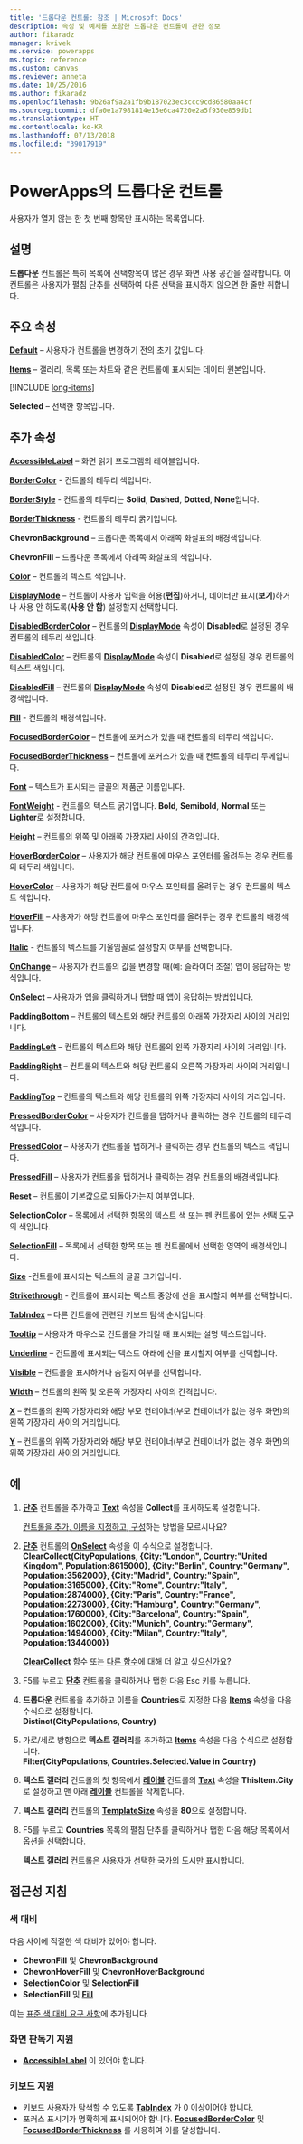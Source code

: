 ```yaml
---
title: '드롭다운 컨트롤: 참조 | Microsoft Docs'
description: 속성 및 예제를 포함한 드롭다운 컨트롤에 관한 정보
author: fikaradz
manager: kvivek
ms.service: powerapps
ms.topic: reference
ms.custom: canvas
ms.reviewer: anneta
ms.date: 10/25/2016
ms.author: fikaradz
ms.openlocfilehash: 9b26af9a2a1fb9b187023ec3ccc9cd86580aa4cf
ms.sourcegitcommit: dfa0e1a7981814e15e6ca4720e2a5f930e859db1
ms.translationtype: HT
ms.contentlocale: ko-KR
ms.lasthandoff: 07/13/2018
ms.locfileid: "39017919"
---
```

# <a name="drop-down-control-in-powerapps"></a>PowerApps의 드롭다운 컨트롤
사용자가 열지 않는 한 첫 번째 항목만 표시하는 목록입니다.

## <a name="description"></a>설명
**드롭다운** 컨트롤은 특히 목록에 선택항목이 많은 경우 화면 사용 공간을 절약합니다. 이 컨트롤은 사용자가 펼침 단추를 선택하여 다른 선택을 표시하지 않으면 한 줄만 취합니다.

## <a name="key-properties"></a>주요 속성
**[Default](properties-core.md)** – 사용자가 컨트롤을 변경하기 전의 초기 값입니다.

**[Items](properties-core.md)** – 갤러리, 목록 또는 차트와 같은 컨트롤에 표시되는 데이터 원본입니다.

[!INCLUDE [long-items](../../../includes/long-items.md)]

**Selected** – 선택한 항목입니다.

## <a name="additional-properties"></a>추가 속성
**[AccessibleLabel](properties-accessibility.md)** – 화면 읽기 프로그램의 레이블입니다.

**[BorderColor](properties-color-border.md)** - 컨트롤의 테두리 색입니다.

**[BorderStyle](properties-color-border.md)** - 컨트롤의 테두리는 **Solid**, **Dashed**, **Dotted**, **None**입니다.

**[BorderThickness](properties-color-border.md)** - 컨트롤의 테두리 굵기입니다.

**ChevronBackground** – 드롭다운 목록에서 아래쪽 화살표의 배경색입니다.

**ChevronFill** – 드롭다운 목록에서 아래쪽 화살표의 색입니다.

**[Color](properties-color-border.md)** – 컨트롤의 텍스트 색입니다.

**[DisplayMode](properties-core.md)** – 컨트롤이 사용자 입력을 허용(**편집**)하거나, 데이터만 표시(**보기**)하거나 사용 안 하도록(**사용 안 함**) 설정할지 선택합니다.

**[DisabledBorderColor](properties-color-border.md)** – 컨트롤의 **[DisplayMode](properties-core.md)** 속성이 **Disabled**로 설정된 경우 컨트롤의 테두리 색입니다.

**[DisabledColor](properties-color-border.md)** – 컨트롤의 **[DisplayMode](properties-core.md)** 속성이 **Disabled**로 설정된 경우 컨트롤의 텍스트 색입니다.

**[DisabledFill](properties-color-border.md)** – 컨트롤의 **[DisplayMode](properties-core.md)** 속성이 **Disabled**로 설정된 경우 컨트롤의 배경색입니다.

**[Fill](properties-color-border.md)** - 컨트롤의 배경색입니다.

**[FocusedBorderColor](properties-color-border.md)** – 컨트롤에 포커스가 있을 때 컨트롤의 테두리 색입니다.

**[FocusedBorderThickness](properties-color-border.md)** – 컨트롤에 포커스가 있을 때 컨트롤의 테두리 두께입니다.

**[Font](properties-text.md)** – 텍스트가 표시되는 글꼴의 제품군 이름입니다.

**[FontWeight](properties-text.md)** - 컨트롤의 텍스트 굵기입니다. **Bold**, **Semibold**, **Normal** 또는 **Lighter**로 설정합니다.

**[Height](properties-size-location.md)** – 컨트롤의 위쪽 및 아래쪽 가장자리 사이의 간격입니다.

**[HoverBorderColor](properties-color-border.md)** – 사용자가 해당 컨트롤에 마우스 포인터를 올려두는 경우 컨트롤의 테두리 색입니다.

**[HoverColor](properties-color-border.md)** – 사용자가 해당 컨트롤에 마우스 포인터를 올려두는 경우 컨트롤의 텍스트 색입니다.

**[HoverFill](properties-color-border.md)** – 사용자가 해당 컨트롤에 마우스 포인터를 올려두는 경우 컨트롤의 배경색입니다.

**[Italic](properties-text.md)** - 컨트롤의 텍스트를 기울임꼴로 설정할지 여부를 선택합니다.

**[OnChange](properties-core.md)** – 사용자가 컨트롤의 값을 변경할 때(예: 슬라이더 조절) 앱이 응답하는 방식입니다.

**[OnSelect](properties-core.md)** – 사용자가 앱을 클릭하거나 탭할 때 앱이 응답하는 방법입니다.

**[PaddingBottom](properties-size-location.md)** – 컨트롤의 텍스트와 해당 컨트롤의 아래쪽 가장자리 사이의 거리입니다.

**[PaddingLeft](properties-size-location.md)** – 컨트롤의 텍스트와 해당 컨트롤의 왼쪽 가장자리 사이의 거리입니다.

**[PaddingRight](properties-size-location.md)** – 컨트롤의 텍스트와 해당 컨트롤의 오른쪽 가장자리 사이의 거리입니다.

**[PaddingTop](properties-size-location.md)** – 컨트롤의 텍스트와 해당 컨트롤의 위쪽 가장자리 사이의 거리입니다.

**[PressedBorderColor](properties-color-border.md)** – 사용자가 컨트롤을 탭하거나 클릭하는 경우 컨트롤의 테두리 색입니다.

**[PressedColor](properties-color-border.md)** – 사용자가 컨트롤을 탭하거나 클릭하는 경우 컨트롤의 텍스트 색입니다.

**[PressedFill](properties-color-border.md)** – 사용자가 컨트롤을 탭하거나 클릭하는 경우 컨트롤의 배경색입니다.

**[Reset](properties-core.md)** – 컨트롤이 기본값으로 되돌아가는지 여부입니다.

**[SelectionColor](properties-color-border.md)** – 목록에서 선택한 항목의 텍스트 색 또는 펜 컨트롤에 있는 선택 도구의 색입니다.

**[SelectionFill](properties-color-border.md)** – 목록에서 선택한 항목 또는 펜 컨트롤에서 선택한 영역의 배경색입니다.

**[Size](properties-text.md)** -컨트롤에 표시되는 텍스트의 글꼴 크기입니다.

**[Strikethrough](properties-text.md)** - 컨트롤에 표시되는 텍스트 중앙에 선을 표시할지 여부를 선택합니다.

**[TabIndex](properties-accessibility.md)** – 다른 컨트롤에 관련된 키보드 탐색 순서입니다.

**[Tooltip](properties-core.md)** – 사용자가 마우스로 컨트롤을 가리킬 때 표시되는 설명 텍스트입니다.

**[Underline](properties-text.md)** – 컨트롤에 표시되는 텍스트 아래에 선을 표시할지 여부를 선택합니다.

**[Visible](properties-core.md)** – 컨트롤을 표시하거나 숨길지 여부를 선택합니다.

**[Width](properties-size-location.md)** – 컨트롤의 왼쪽 및 오른쪽 가장자리 사이의 간격입니다.

**[X](properties-size-location.md)** – 컨트롤의 왼쪽 가장자리와 해당 부모 컨테이너(부모 컨테이너가 없는 경우 화면)의 왼쪽 가장자리 사이의 거리입니다.

**[Y](properties-size-location.md)** – 컨트롤의 위쪽 가장자리와 해당 부모 컨테이너(부모 컨테이너가 없는 경우 화면)의 위쪽 가장자리 사이의 거리입니다.

## <a name="example"></a>예
1. **[단추](control-button.md)** 컨트롤을 추가하고 **[Text](properties-core.md)** 속성을 **Collect**를 표시하도록 설정합니다.
   
    [컨트롤을 추가, 이름을 지정하고, 구성](../add-configure-controls.md)하는 방법을 모르시나요?
2. **[단추](control-button.md)** 컨트롤의 **[OnSelect](properties-core.md)** 속성을 이 수식으로 설정합니다.
   <br>**ClearCollect(CityPopulations, {City:"London", Country:"United Kingdom", Population:8615000}, {City:"Berlin", Country:"Germany", Population:3562000}, {City:"Madrid", Country:"Spain", Population:3165000}, {City:"Rome", Country:"Italy", Population:2874000}, {City:"Paris", Country:"France", Population:2273000}, {City:"Hamburg", Country:"Germany", Population:1760000}, {City:"Barcelona", Country:"Spain", Population:1602000}, {City:"Munich", Country:"Germany", Population:1494000}, {City:"Milan", Country:"Italy", Population:1344000})**
   
    **[ClearCollect](../functions/function-clear-collect-clearcollect.md)** 함수 또는 [다른 함수](../formula-reference.md)에 대해 더 알고 싶으신가요?
3. F5를 누르고 **[단추](control-button.md)** 컨트롤을 클릭하거나 탭한 다음 Esc 키를 누릅니다.
4. **드롭다운** 컨트롤을 추가하고 이름을 **Countries**로 지정한 다음 **[Items](properties-core.md)** 속성을 다음 수식으로 설정합니다.
   <br>**Distinct(CityPopulations, Country)**
5. 가로/세로 방향으로 **텍스트 갤러리**를 추가하고 **[Items](properties-core.md)** 속성을 다음 수식으로 설정합니다.
   <br>**Filter(CityPopulations, Countries.Selected.Value in Country)**
6. **텍스트 갤러리** 컨트롤의 첫 항목에서 **[레이블](control-text-box.md)** 컨트롤의 **[Text](properties-core.md)** 속성을 **ThisItem.City**로 설정하고 맨 아래 **[레이블](control-text-box.md)** 컨트롤을 삭제합니다. 
7. **텍스트 갤러리** 컨트롤의 **[TemplateSize](control-gallery.md)** 속성을 **80**으로 설정합니다.
8. F5를 누르고 **Countries** 목록의 펼침 단추를 클릭하거나 탭한 다음 해당 목록에서 옵션을 선택합니다.
   
    **텍스트 갤러리** 컨트롤은 사용자가 선택한 국가의 도시만 표시합니다.


## <a name="accessibility-guidelines"></a>접근성 지침
### <a name="color-contrast"></a>색 대비
다음 사이에 적절한 색 대비가 있어야 합니다.
* **ChevronFill** 및 **ChevronBackground**
* **ChevronHoverFill** 및 **ChevronHoverBackground**
* **SelectionColor** 및 **SelectionFill**
* **SelectionFill** 및 **[Fill](properties-color-border.md)**

이는 [표준 색 대비 요구 사항](../accessible-apps-color.md)에 추가됩니다.

### <a name="screen-reader-support"></a>화면 판독기 지원
* **[AccessibleLabel](properties-accessibility.md)** 이 있어야 합니다.

### <a name="keyboard-support"></a>키보드 지원
* 키보드 사용자가 탐색할 수 있도록 **[TabIndex](properties-accessibility.md)** 가 0 이상이어야 합니다.
* 포커스 표시기가 명확하게 표시되어야 합니다. **[FocusedBorderColor](properties-color-border.md)** 및 **[FocusedBorderThickness](properties-color-border.md)** 를 사용하여 이를 달성합니다.
